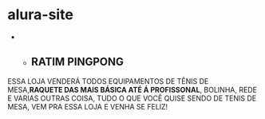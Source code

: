 # alura-site
* * ##  RATIM PINGPONG

 ESSA LOJA VENDERÁ TODOS EQUIPAMENTOS DE TÊNIS DE MESA,<b>RAQUETE DAS MAIS BÁSICA ATÉ Á PROFISSONAL</b>, BOLINHA, REDE E VARIAS OUTRAS COISA, TUDO O QUE VOCÊ QUISE SENDO DE TENIS DE MESA, VEM PRA ESSA LOJA E VENHA SE FELIZ!
